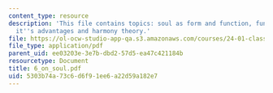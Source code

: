 ```yaml
---
content_type: resource
description: 'This file contains topics: soul as form and function, functionalism,
  it''s advantages and harmony theory.'
file: https://ol-ocw-studio-app-qa.s3.amazonaws.com/courses/24-01-classics-in-western-philosophy-spring-2006/5303b74a73c6d6f91ee6a22d59a182e7_6_on_soul.pdf
file_type: application/pdf
parent_uid: ee03203e-3e7b-dbd2-57d5-ea47c421184b
resourcetype: Document
title: 6_on_soul.pdf
uid: 5303b74a-73c6-d6f9-1ee6-a22d59a182e7
---
```

